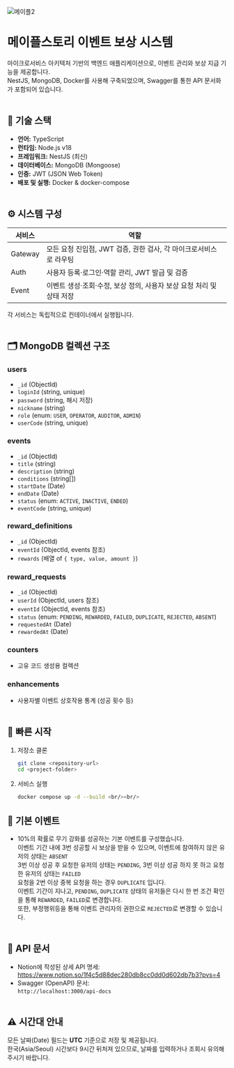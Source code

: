 ![메이플2](https://github.com/user-attachments/assets/4014d3bd-906f-4489-beef-95385bade8ee)


# 메이플스토리 이벤트 보상 시스템

마이크로서비스 아키텍처 기반의 백엔드 애플리케이션으로, 이벤트 관리와 보상 지급 기능을 제공합니다. <br/>
NestJS, MongoDB, Docker를 사용해 구축되었으며, Swagger를 통한 API 문서화가 포함되어 있습니다. <br/>
<br/>

## 🔧 기술 스택

- **언어:** TypeScript  
- **런타임:** Node.js v18  
- **프레임워크:** NestJS (최신)  
- **데이터베이스:** MongoDB (Mongoose)  
- **인증:** JWT (JSON Web Token)  
- **배포 및 실행:** Docker & docker-compose  <br/><br/>

## ⚙ 시스템 구성

| 서비스   | 역할                                                         |
| -------- | ------------------------------------------------------------ |
| Gateway  | 모든 요청 진입점, JWT 검증, 권한 검사, 각 마이크로서비스로 라우팅 |
| Auth     | 사용자 등록·로그인·역할 관리, JWT 발급 및 검증               |
| Event    | 이벤트 생성·조회·수정, 보상 정의, 사용자 보상 요청 처리 및 상태 저장 |

각 서비스는 독립적으로 컨테이너에서 실행됩니다.<br/><br/>

## 🗂️ MongoDB 컬렉션 구조

### users

- `_id` (ObjectId)  
- `loginId` (string, unique)  
- `password` (string, 해시 저장)  
- `nickname` (string)  
- `role` (enum: `USER`, `OPERATOR`, `AUDITOR`, `ADMIN`)  
- `userCode` (string, unique)  

### events

- `_id` (ObjectId)  
- `title` (string)  
- `description` (string)  
- `conditions` (string[])  
- `startDate` (Date)  
- `endDate` (Date)  
- `status` (enum: `ACTIVE`, `INACTIVE`, `ENDED`)  
- `eventCode` (string, unique)  

### reward_definitions

- `_id` (ObjectId)  
- `eventId` (ObjectId, events 참조)  
- `rewards` (배열 of `{ type, value, amount }`)  

### reward_requests

- `_id` (ObjectId)  
- `userId` (ObjectId, users 참조)  
- `eventId` (ObjectId, events 참조)  
- `status` (enum: `PENDING`, `REWARDED`, `FAILED`, `DUPLICATE`, `REJECTED`, `ABSENT`)  
- `requestedAt` (Date)  
- `rewardedAt` (Date)  

### counters

- 고유 코드 생성용 컬렉션  

### enhancements

- 사용자별 이벤트 상호작용 통계 (성공 횟수 등)  <br/><br/>

## 🚀 빠른 시작

1. 저장소 클론  
   ```bash
   git clone <repository-url>
   cd <project-folder>

2. 서비스 실행
   ```bash
   docker compose up -d --build <br/><br/>

## 🎈 기본 이벤트 
- 10%의 확률로 무기 강화를 성공하는 기본 이벤트를 구성했습니다. <br/>
이벤트 기간 내에 3번 성공할 시 보상을 받을 수 있으며, 이벤트에 참여하지 않은 유저의 상태는 `ABSENT`<br/>
3번 이상 성공 후 요청한 유저의 상태는 `PENDING`, 3번 이상 성공 하지 못 하고 요청한 유저의 상태는 `FAILED`<br/>
요청을 2번 이상 중복 요청을 하는 경우 `DUPLICATE` 입니다.<br/>
이벤트 기간이 지나고, `PENDING`, `DUPLICATE` 상태의 유저들은 다시 한 번 조건 확인을 통해 `REWARDED`, `FAILED`로 변경합니다.<br/>
또한, 부정행위등을 통해 이벤트 관리자의 권한으로 `REJECTED`로 변경할 수 있습니다.<br/><br/>



## 📖 API 문서

- Notion에 작성된 상세 API 명세:  
  https://www.notion.so/1f4c5d88dec280db8cc0dd0d602db7b3?pvs=4  <br/>
- Swagger (OpenAPI) 문서:  
  `http://localhost:3000/api-docs` <br/><br/>

## ⚠️ 시간대 안내

모든 날짜(Date) 필드는 **UTC** 기준으로 저장 및 제공됩니다. <br/>
한국(Asia/Seoul) 시간보다 9시간 뒤처져 있으므로, 날짜를 입력하거나 조회시 유의해주시기 바랍니다.
